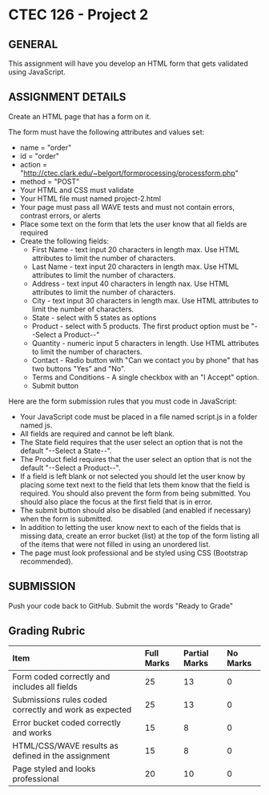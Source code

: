 # CTEC 126 - Project 2

## GENERAL

This assignment will have you develop an HTML form that gets validated using JavaScript.

## ASSIGNMENT DETAILS

Create an HTML page that has a form on it. 

The form must have the following attributes and values set:

- name = "order"
- id = "order"
- action = "http://ctec.clark.edu/~belgort/formprocessing/processform.php"
- method = "POST"
- Your HTML and CSS must validate
- Your HTML file must named project-2.html
- Your page must pass all WAVE tests and must not contain errors, contrast errors, or alerts
- Place some text on the form that lets the user know that all fields are required
- Create the following fields:
  - First Name - text input 20 characters in length max. Use HTML attributes to limit the number of characters.
  - Last Name - text input 20 characters in length max. Use HTML attributes to limit the number of characters.
  - Address - text input 40 characters in length nax. Use HTML attributes to limit the number of characters.
  - City - text input 30 characters in length max. Use HTML attributes to limit the number of characters.
  - State - select with 5 states as options
  - Product - select with 5 products. The first product option must be "--Select a Product--"
  - Quantity - numeric input 5 characters in length. Use HTML attributes to limit the number of characters.
  - Contact - Radio button with "Can we contact you by phone" that has two buttons "Yes" and "No".
  - Terms and Conditions - A single checkbox with an "I Accept" option.
  - Submit button

Here are the form submission rules that you must code in JavaScript:

- Your JavaScript code must be placed in a file named script.js in a folder named js.
- All fields are required and cannot be left blank.
- The State field requires that the user select an option that is not the default "--Select a State--".
- The Product field requires that the user select an option that is not the default "--Select a  Product--".
- If a field is left blank or not selected you should let the user know by placing some text next to the field that lets them know that the field is required. You should also prevent the form from being submitted. You should also place the focus at the first field that is in error.
- The submit button should also be disabled (and enabled if necessary) when the form is submitted.
- In addition to letting the user know next to each of the fields that is missing data, create an error bucket (list) at the top of the form listing all of the items that were not filled in using an unordered list.
- The page must look professional and be styled using CSS (Bootstrap recommended).

## SUBMISSION

Push your code back to GitHub.
Submit the words "Ready to Grade" 

## Grading Rubric

| Item                                                   | Full Marks | Partial Marks | No Marks |
|:-------------------------------------------------------|:-----------|:--------------|:---------|
| Form coded correctly and includes all fields           | 25         | 13            | 0        |
| Submissions rules coded correctly and work as expected | 25         | 13            | 0        |
| Error bucket coded correctly and works                 | 15         | 8             | 0        |
| HTML/CSS/WAVE results as defined in the assignment     | 15         | 8             | 0        |
| Page styled and looks professional                     | 20         | 10            | 0        |